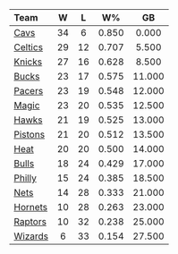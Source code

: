 | Team                            |  W  |  L  |  W%   |   GB   |
|:--------------------------------|:---:|:---:|:-----:|:------:|
| [Cavs](/r/clevelandcavs)        | 34  |  6  | 0.850 | 0.000  |
| [Celtics](/r/bostonceltics)     | 29  | 12  | 0.707 | 5.500  |
| [Knicks](/r/NYKnicks)           | 27  | 16  | 0.628 | 8.500  |
| [Bucks](/r/MkeBucks)            | 23  | 17  | 0.575 | 11.000 |
| [Pacers](/r/pacers)             | 23  | 19  | 0.548 | 12.000 |
| [Magic](/r/OrlandoMagic)        | 23  | 20  | 0.535 | 12.500 |
| [Hawks](/r/AtlantaHawks)        | 21  | 19  | 0.525 | 13.000 |
| [Pistons](/r/DetroitPistons)    | 21  | 20  | 0.512 | 13.500 |
| [Heat](/r/heat)                 | 20  | 20  | 0.500 | 14.000 |
| [Bulls](/r/chicagobulls)        | 18  | 24  | 0.429 | 17.000 |
| [Philly](/r/sixers)             | 15  | 24  | 0.385 | 18.500 |
| [Nets](/r/GoNets)               | 14  | 28  | 0.333 | 21.000 |
| [Hornets](/r/CharlotteHornets)  | 10  | 28  | 0.263 | 23.000 |
| [Raptors](/r/torontoraptors)    | 10  | 32  | 0.238 | 25.000 |
| [Wizards](/r/washingtonwizards) |  6  | 33  | 0.154 | 27.500 |